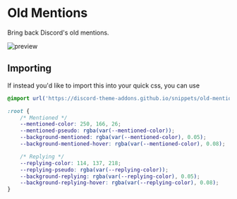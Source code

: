 # Old Mentions
Bring back Discord's old mentions.

![preview](https://discord-theme-addons.github.io/snippets/assets/screenshots/old-mentions.png)

## Importing
If instead you'd like to import this into your quick css, you can use
```css
@import url('https://discord-theme-addons.github.io/snippets/old-mentions/index.css');

:root {
    /* Mentioned */
    --mentioned-color: 250, 166, 26;
    --mentioned-pseudo: rgba(var(--mentioned-color));
    --background-mentioned: rgba(var(--mentioned-color), 0.05);
    --background-mentioned-hover: rgba(var(--mentioned-color), 0.08);

    /* Replying */
    --replying-color: 114, 137, 218;
    --replying-pseudo: rgba(var(--replying-color));
    --background-replying: rgba(var(--replying-color), 0.05);
    --background-replying-hover: rgba(var(--replying-color), 0.08);
}
```